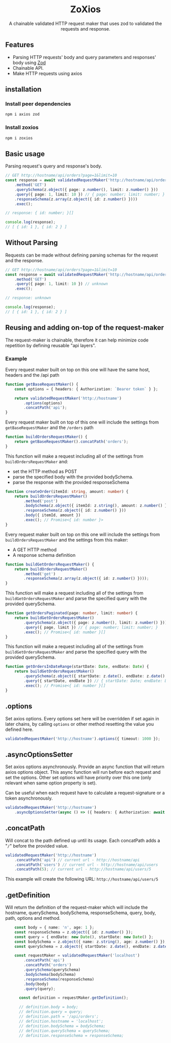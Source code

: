 
<p align="center">
  <h1 align="center">ZoXios</h1>
  <p align="center">
    A chainable validated HTTP request maker that uses zod to validated the requests and response.
  </p>
</p>


## Features
   * Parsing HTTP requests' body and query parameters and responses' body using [Zod](https://github.com/colinhacks/zod)
   * Chainable API.
   * Make HTTP requests using axios

## installation

### Install peer dependencies

```bash
npm i axios zod
```

### Install zoxios
```bash
npm i zoxios
```

## Basic usage

Parsing request's query and response's body.

```typescript
// GET http://hostname/api/orders?page=1&limit=10
const response = await validatedRequestMaker('http://hostname/api/orders')
    .method('GET')
    .querySchema(z.object({ page: z.number(), limit: z.number() }))
    .query({ page: 1, limit: 10 }) // { page: number; limit: number; }
    .responseSchema(z.array(z.object({ id: z.number() })))
    .exec();

// response: { id: number; }[]

console.log(response);
// [ { id: 1 }, { id: 2 } ]
```

## Without Parsing
Requests can be made without defining parsing schemas for the request and the response.

```typescript
// GET http://hostname/api/orders?page=1&limit=10
const response = await validatedRequestMaker('http://hostname/api/orders')
    .method('GET')
    .query({ page: 1, limit: 10 }) // unknown
    .exec();

// response: unknown

console.log(response);
// [ { id: 1 }, { id: 2 } ]
```

## Reusing and adding on-top of the request-maker

The request-maker is chainable, therefore it can help minimize code repetition by defining reusable "api layers".

### Example

Every request maker built on top on this one will have the same host, headers and the /api path
```typescript
function getBaseRequestMaker() {
    const options = { headers: { Authorization: `Bearer token` } };

    return validatedRequestMaker('http://hostname')
        .options(options)
        .concatPath('api');
}
```

Every request maker built on top of this one will include the settings from `getBaseRequestMaker` and the `/orders` path

```typescript
function buildOrdersRequestMaker() {
    return getBaseRequestMaker().concatPath('orders');
}
```

This function will make a request including all of the settings from `buildOrdersRequestMaker` and:
* set the HTTP method as POST
* parse the specified body with the provided bodySchema.
* parse the response with the provided responseSchema

```typescript
function createOrder(itemId: string, amount: number) {
    return buildOrdersRequestMaker()
        .method('post')
        .bodySchema(z.object({ itemId: z.string(), amount: z.number() }))
        .responseSchema(z.object({ id: z.number() }))
        .body({ itemId, amount })
        .exec(); // Promise<{ id: number }>
}

```

Every request maker built on top on this one will include the settings from `buildOrdersRequestMaker` and the settings from this maker:
 * A GET HTTP method
 * A response schema definition

```typescript
function buildGetOrdersRequestMaker() {
    return buildOrdersRequestMaker()
        .method('get')
        .responseSchema(z.array(z.object({ id: z.number() })));
}
```

This function will make a request including all of the settings from `buildGetOrdersRequestMaker` and parse the specified query with the provided querySchema.
```typescript
function getOrdersPaginated(page: number, limit: number) {
    return buildGetOrdersRequestMaker()
        .querySchema(z.object({ page: z.number(), limit: z.number() }))
        .query({ page, limit }) // { page: number; limit: number; }
        .exec(); // Promise<{ id: number }[]
}
```

This function will make a request including all of the settings from `buildGetOrdersRequestMaker` and parse the specified query with the provided querySchema.
```typescript
function getOrdersInDateRange(startDate: Date, endDate: Date) {
    return buildGetOrdersRequestMaker()
        .querySchema(z.object({ startDate: z.date(), endDate: z.date() }))
        .query({ startDate, endDate }) // { startDate: Date; endDate: Date; }
        .exec(); // Promise<{ id: number }[]
}
```

## .options

Set axios options.
Every options set here will be overridden if set again in later chains, by calling `options` or other method resetting the value you defined here. 
```typescript
validatedRequestMaker('http://hostname').options({ timeout: 1000 });
```

## .asyncOptionsSetter

Set axios options asynchronously.
Provide an async function that will return axios options object.
This async function will run before each request and set the options.
Other set options will have priority over this one (only relevant when same option property is set).

Can be useful when each request have to calculate a request-signature or a token asynchronously.

```typescript
validatedRequestMaker('http://hostname')
    .asyncOptionsSetter(async () => ({ headers: { Authorization: await Promise.resolve('token') } }))
```

## .concatPath
Will concat to the path defined up until its usage.
Each concatPath adds a "`/`" before the provided value.

```typescript
validatedRequestMaker('http://hostname')
    .concatPath('api') // current url - http://hostname/api
    .concatPath('users') // current url - http://hostname/api/users
    .concatPath(5); // current url - http://hostname/api/users/5
```
This example will create the following URL:
`http://hostname/api/users/5`


## .getDefinition
Will return the definition of the request-maker which will include the hostname, querySchema, bodySchema, responseSchema, query, body, path, options and method.

```typescript
    const body = { name: 'n', age: 1 };
    const responseSchema = z.object({ id: z.number() });
    const query = { endDate: new Date(), startDate: new Date() };
    const bodySchema = z.object({ name: z.string(), age: z.number() });
    const querySchema = z.object({ startDate: z.date(), endDate: z.date() });

    const requestMaker = validatedRequestMaker('localhost')
        .concatPath('api')
        .concatPath('orders')
        .querySchema(querySchema)
        .bodySchema(bodySchema)
        .responseSchema(responseSchema)
        .body(body)
        .query(query);

      const definition = requestMaker.getDefinition();

      // definition.body = body;
      // definition.query = query;
      // definition.path = '/api/orders';
      // definition.hostname = 'localhost';
      // definition.bodySchema = bodySchema;
      // definition.querySchema = querySchema;
      // definition.responseSchema = responseSchema;
```
